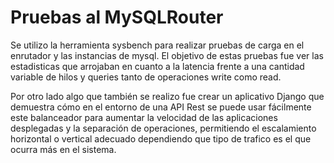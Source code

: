 # Pruebas al MySQLRouter

Se utilizo la herramienta sysbench para realizar pruebas de carga en el enrutador
y las instancias de mysql. El objetivo de estas pruebas fue ver las estadisticas que
arrojaban en cuanto a la latencia frente a una cantidad variable de hilos y queries
tanto de operaciones write como read.

Por otro lado algo que también se realizo fue crear un aplicativo Django que demuestra
cómo en el entorno de una API Rest se puede usar fácilmente este balanceador para aumentar
la velocidad de las aplicaciones desplegadas y la separación de operaciones, permitiendo
el escalamiento horizontal o vertical adecuado dependiendo que tipo de trafico es el que
ocurra más en el sistema.
